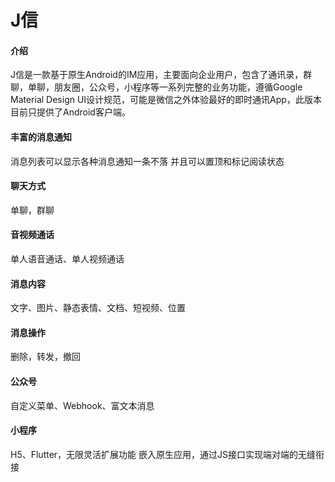 # J信

#### 介绍
J信是一款基于原生Android的IM应用，主要面向企业用户，包含了通讯录，群聊，单聊，朋友圈，公众号，小程序等一系列完整的业务功能，遵循Google Material Design UI设计规范，可能是微信之外体验最好的即时通讯App，此版本目前只提供了Android客户端。

#### 丰富的消息通知
消息列表可以显示各种消息通知一条不落 并且可以置顶和标记阅读状态


#### 聊天方式

单聊，群聊

#### 音视频通话

单人语音通话、单人视频通话

#### 消息内容

文字、图片、静态表情、文档、短视频、位置

#### 消息操作

删除，转发，撤回

#### 公众号

自定义菜单、Webhook、富文本消息


#### 小程序

H5、Flutter，无限灵活扩展功能 嵌入原生应用，通过JS接口实现端对端的无缝衔接



